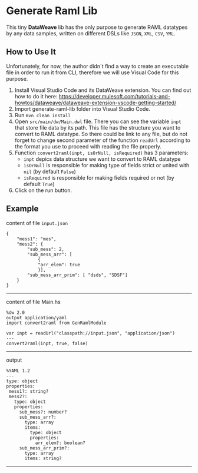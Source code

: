 # Generate Raml Lib

This tiny **DataWeave** lib has the only purpose to generate RAML datatypes by any data samples, written on different DSLs like `JSON`, `XML`, `CSV`, `YML`.


## How to Use It

Unfortunately, for now, the author didn`t find a way to create an executable file in order to run it from CLI, therefore we will use Visual Code for this purpose. 

1. Install Visual Studio Code and its DataWeave extension.
You can find out how to do it here: https://developer.mulesoft.com/tutorials-and-howtos/dataweave/dataweave-extension-vscode-getting-started/
2. Import generate-raml-lib folder into  Visual Studio Code.
3. Run ```mvn clean install```
4. Open ``src/main/dw/Main.dwl`` file. There you can see the variable `inpt` that store file data by its path. This file has the structure you want to convert to RAML datatype. So there could be link to any file, but do not forget to change second parameter of the function `readUrl` according to the format you use to proceed with reading the file properly.
6. Function `convert2raml(inpt, isOrNull, isRequired)` has 3 parameters: 
    - `inpt` depics data structure we want to convert to RAML datatype
    - `isOrNull` is responsible for making type of fields strict or united with `nil` (by default `False`)
    - `isRequired` is responsible for making fields required or not (by default `True`)
7. Click on the run button.

## Example

content of file `input.json`

```
{
    "mess1": "mes",
    "mess2": {
        "sub_mess": 2,
        "sub_mess_arr": [
            {
            "arr_elem": true
            }],
        "sub_mess_arr_prim": [ "dsds", "SDSF"]
    }
}
```
---
content of file Main.hs 

```
%dw 2.0
output application/yaml
import convert2raml from GenRamlModule

var inpt = readUrl("classpath://input.json", "application/json")
---
convert2raml(inpt, true, false)
```
---
 
 output

 ```
 %YAML 1.2
---
type: object
properties:
  mess1?: string?
  mess2?:
    type: object
    properties:
      sub_mess?: number?
      sub_mess_arr?:
        type: array
        items:
          type: object
          properties:
            arr_elem?: boolean?
      sub_mess_arr_prim?:
        type: array
        items: string?
```
---
